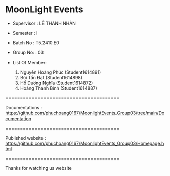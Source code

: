 MoonLight Events
=======================================
+ Supervisor		: LÊ THANH NHÂN
+ Semester		: I	
+ Batch No		: T5.2410.E0	
+ Group No:		: 03
+ List Of Member:
  
	1. Nguyễn Hoàng Phúc  	(Student1614891)
	2. Bùi Tấn Đạt		(Student1614898)
	3. Hồ Dương Nghĩa 	(Student1614872)
 	4. Hoàng Thanh Bình 	(Student1614887)	

=======================================

Documentations : https://github.com/phuchoang0167/MoonlightEvents_Group03/tree/main/Documentation

=======================================

Published website : https://github.com/phuchoang0167/MoonlightEvents_Group03/Homepage.html

=======================================

Thanks for watching us website
